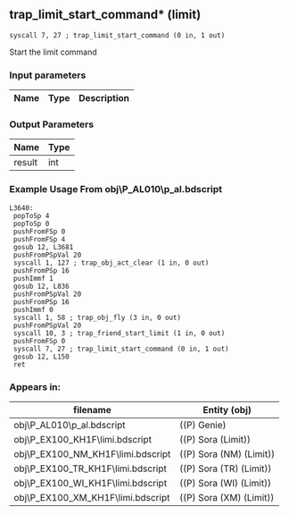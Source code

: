 ## trap_limit_start_command* (limit)

`syscall 7, 27 ; trap_limit_start_command (0 in, 1 out)`

Start the limit command

### Input parameters
| Name | Type | Description
|------|------|------------


### Output Parameters
| Name | Type
|------|-----
| result   | int   
### Example Usage From obj\P_AL010\p_al.bdscript
```plaintext
L3640:
 popToSp 4
 popToSp 0
 pushFromFSp 0
 pushFromFSp 4
 gosub 12, L3681
 pushFromPSpVal 20
 syscall 1, 127 ; trap_obj_act_clear (1 in, 0 out)
 pushFromPSp 16
 pushImmf 1
 gosub 12, L836
 pushFromPSpVal 20
 pushFromPSp 16
 pushImmf 0
 syscall 1, 58 ; trap_obj_fly (3 in, 0 out)
 pushFromPSpVal 20
 syscall 10, 3 ; trap_friend_start_limit (1 in, 0 out)
 pushFromFSp 0
 syscall 7, 27 ; trap_limit_start_command (0 in, 1 out)
 gosub 12, L150
 ret
```


### Appears in:
| filename | Entity (obj)
|----------|-------------
| obj\P_AL010\p_al.bdscript       | ((P) Genie)          
| obj\P_EX100_KH1F\limi.bdscript       | ((P) Sora (Limit))          
| obj\P_EX100_NM_KH1F\limi.bdscript       | ((P) Sora (NM) (Limit))          
| obj\P_EX100_TR_KH1F\limi.bdscript       | ((P) Sora (TR) (Limit))          
| obj\P_EX100_WI_KH1F\limi.bdscript       | ((P) Sora (WI) (Limit))          
| obj\P_EX100_XM_KH1F\limi.bdscript       | ((P) Sora (XM) (Limit))          




